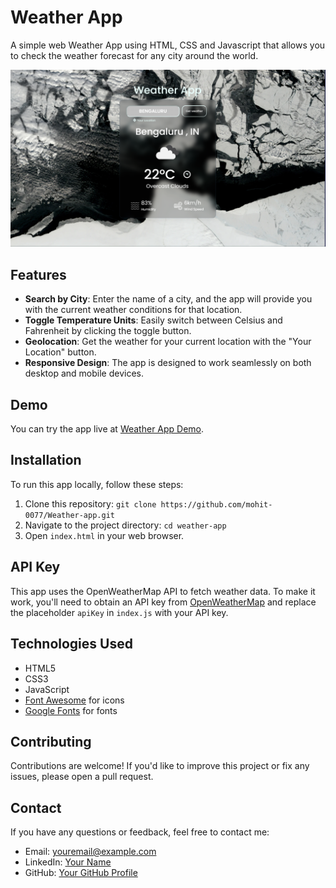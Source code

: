 
# Weather App

A simple web Weather App using HTML, CSS and Javascript that allows you to check the weather forecast for any city around the world.

![Weather App Screenshot](images/screenshot.png)

## Features

- **Search by City**: Enter the name of a city, and the app will provide you with the current weather conditions for that location.
- **Toggle Temperature Units**: Easily switch between Celsius and Fahrenheit by clicking the toggle button.
- **Geolocation**: Get the weather for your current location with the "Your Location" button.
- **Responsive Design**: The app is designed to work seamlessly on both desktop and mobile devices.

## Demo

You can try the app live at [Weather App Demo](https://mohit-0077.github.io/Weather-App/).

## Installation

To run this app locally, follow these steps:

1. Clone this repository: `git clone https://github.com/mohit-0077/Weather-app.git`
2. Navigate to the project directory: `cd weather-app`
3. Open `index.html` in your web browser.

## API Key

This app uses the OpenWeatherMap API to fetch weather data. To make it work, you'll need to obtain an API key from [OpenWeatherMap](https://openweathermap.org/api) and replace the placeholder `apiKey` in `index.js` with your API key.

## Technologies Used

- HTML5
- CSS3
- JavaScript
- [Font Awesome](https://fontawesome.com/) for icons
- [Google Fonts](https://fonts.google.com/) for fonts

## Contributing

Contributions are welcome! If you'd like to improve this project or fix any issues, please open a pull request.

## Contact

If you have any questions or feedback, feel free to contact me:

- Email: [youremail@example.com](mailto:mohitkumar.work77@gmail.com)
- LinkedIn: [Your Name](https://www.linkedin.com/in/mohitkumar77/)
- GitHub: [Your GitHub Profile](https://github.com/mohit-0077)
